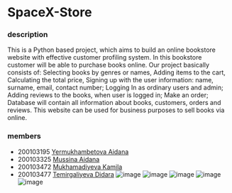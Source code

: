 # SpaceX-Store
### description
This is a Python based project, which aims to build an online bookstore website with effective customer profiling system. In this bookstore customer will be able to purchase books online. Our project basically consists of: 
Selecting books by genres or names, 
Adding items to the cart, 
Calculating the total price,
Signing up with the user information: name, surname, email, contact number;
Logging In as ordinary users and admin;
Adding reviews to the books, when user is logged in;
Make an order;
Database will contain all information about books, customers, orders and reviews. 
This website can be used for business purposes to sell books via online.

### members
+ 200103195 [Yermukhambetova Aidana](https://github.com/Aidanaa22) 
+ 200103325 [Mussina Aidana](https://github.com/AidanaMussina)
+ 200103472 [Mukhamadiyeva Kamila](https://github.com/kamilamukhamadiyeva)
+ 200103477 [Temirgaliyeva Didara](https://github.com/diidara)
![image](https://user-images.githubusercontent.com/103299802/164797070-c971b219-5dab-4f39-9c9c-d23bb2f4ada8.png)
![image](https://user-images.githubusercontent.com/103299802/164797223-8db3c97a-e69d-4a4e-907b-cf3a338d121e.png)
![image](https://user-images.githubusercontent.com/103299802/164797724-2ca51bf8-4ab9-4341-a541-2d65ee33a383.png)
![image](https://user-images.githubusercontent.com/103299802/164797811-c73cc190-0124-4a9c-ab80-56b9eabf5cb0.png)
![image](https://user-images.githubusercontent.com/103299802/164798079-6b21e29a-099b-497e-ad45-e8a71798818d.png)
